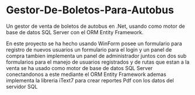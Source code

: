 # Gestor-De-Boletos-Para-Autobus
Un gestor de venta de boletos de autobus en .Net, usando como motor de base de datos SQL Server con el ORM Entity Framework.

En este proyecto se ha hecho usando WinForm posee un formulario para registro de nuevos usuarios
un formulario para el login y un panel de compra tambien implementa un panel de administrador 
juntos con dos sub formularios para el manejo de usuarios registrados y de rutas que estan a la venta 
se ha usado como motor de base de datos SQL Server conectandonos a este mediante el ORM Entity Framework 
ademas implementa la libreria iText7 para crear reportes Pdf con los datos del servidor SQL 
